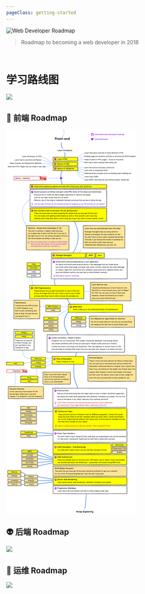 ```yaml
---
pageClass: getting-started
---
```


![Web Developer Roadmap](https://i.imgur.com/oxsayps.png)

> Roadmap to becoming a web developer in 2018


<br>

# 学习路线图

![](https://i.imgur.com/OZUOUtI.png)

## 🎨 前端 Roadmap

![](../.vuepress/public/roadmap/frontend-v2.png)

## 👽 后端 Roadmap


![](https://i.imgur.com/Ihg4YAb.png)

## 👷 运维 Roadmap

![](https://i.imgur.com/pyg9mH1.png)


